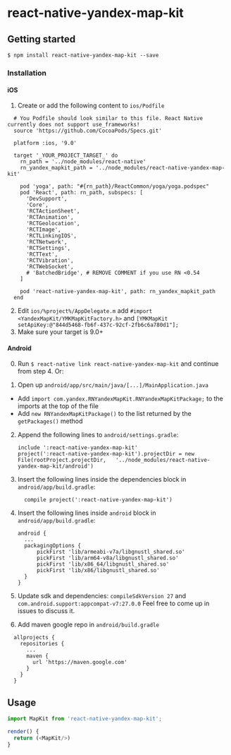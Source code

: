 # react-native-yandex-map-kit

## Getting started

`$ npm install react-native-yandex-map-kit --save`

### Installation

#### iOS

1. Create or add the following content to `ios/Podfile`
  ```
    # You Podfile should look similar to this file. React Native currently does not support use_frameworks!
    source 'https://github.com/CocoaPods/Specs.git'

    platform :ios, '9.0'

    target '_YOUR_PROJECT_TARGET_' do
      rn_path = '../node_modules/react-native'
      rn_yandex_mapkit_path = '../node_modules/react-native-yandex-map-kit'

      pod 'yoga', path: "#{rn_path}/ReactCommon/yoga/yoga.podspec"
      pod 'React', path: rn_path, subspecs: [
        'DevSupport',
        'Core',
        'RCTActionSheet',
        'RCTAnimation',
        'RCTGeolocation',
        'RCTImage',
        'RCTLinkingIOS',
        'RCTNetwork',
        'RCTSettings',
        'RCTText',
        'RCTVibration',
        'RCTWebSocket',
        # 'BatchedBridge', # REMOVE COMMENT if you use RN <0.54
      ]

      pod 'react-native-yandex-map-kit', path: rn_yandex_mapkit_path
    end
  ```
2. Edit `ios/%project%/AppDelegate.m` add `#import <YandexMapKit/YMKMapKitFactory.h>` and `[YMKMapKit setApiKey:@"844d5468-fb6f-437c-92cf-2fb6c6a780d1"];`
3. Make sure your target is 9.0+

#### Android

0. Run `$ react-native link react-native-yandex-map-kit` and continue from step 4.
  Or:

1.  Open up `android/app/src/main/java/[...]/MainApplication.java`

* Add `import com.yandex.RNYandexMapKit.RNYandexMapKitPackage;` to the imports at the top of the file
* Add `new RNYandexMapKitPackage()` to the list returned by the `getPackages()` method

2.  Append the following lines to `android/settings.gradle`:
    ```
    include ':react-native-yandex-map-kit'
    project(':react-native-yandex-map-kit').projectDir = new File(rootProject.projectDir, 	'../node_modules/react-native-yandex-map-kit/android')
    ```
3.  Insert the following lines inside the dependencies block in `android/app/build.gradle`:
    ```
      compile project(':react-native-yandex-map-kit')
    ```
4.  Insert the following lines inside `android` block in `android/app/build.gradle`:
    ```
    android {
      ...
      packagingOptions {
          pickFirst 'lib/armeabi-v7a/libgnustl_shared.so'
          pickFirst 'lib/arm64-v8a/libgnustl_shared.so'
          pickFirst 'lib/x86_64/libgnustl_shared.so'
          pickFirst 'lib/x86/libgnustl_shared.so'
      }
    }
    ```
5. Update sdk and dependencies: `compileSdkVersion 27` and `com.android.support:appcompat-v7:27.0.0`
Feel free to come up in issues to discuss it.

6. Add maven google repo in `android/build.gradle`
  ```
    allprojects {
      repositories {
        ...
        maven {
          url 'https://maven.google.com'
        }
      }
    }
  ```

## Usage

```javascript
import MapKit from 'react-native-yandex-map-kit';

render() {
  return (<MapKit/>)
}
```
